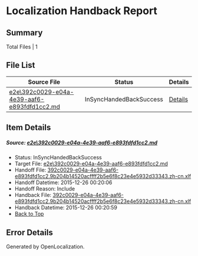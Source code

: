 # <a name='report-top'></a> Localization Handback Report

## Summary
 Total Files | 1

## File List
 Source File | Status | Details 
 ----------- | ------ | ------- 
 [e2e\392c0029-e04a-4e39-aaf6-e893fdfd1cc2.md](https://github.com/OpenLocalizationTest/oltest/blob/74f32e16b7c82876b0a1fae35d23cdb225416f40/e2e/392c0029-e04a-4e39-aaf6-e893fdfd1cc2.md) | InSyncHandedBackSuccess | [Details](#cb1aae9ae4e7df0d35edfb82ab7a50ab47728ab81)

## Item Details
##### <a name='cb1aae9ae4e7df0d35edfb82ab7a50ab47728ab81'></a> Source: [e2e\392c0029-e04a-4e39-aaf6-e893fdfd1cc2.md](https://github.com/OpenLocalizationTest/oltest/blob/74f32e16b7c82876b0a1fae35d23cdb225416f40/e2e/392c0029-e04a-4e39-aaf6-e893fdfd1cc2.md)
* Status: InSyncHandedBackSuccess
* Target File: [e2e\392c0029-e04a-4e39-aaf6-e893fdfd1cc2.md](https://github.com/OpenLocalizationTestOrg/oltest.zh-cn/blob/7090910671383e250021f3f4cd03f1788b9603a5/e2e/392c0029-e04a-4e39-aaf6-e893fdfd1cc2.md)
* Handoff File: [392c0029-e04a-4e39-aaf6-e893fdfd1cc2.9b204b14520acffff2b5e6f8c23e4e5932d33343.zh-cn.xlf](https://github.com/OpenLocalizationTestOrg/olhandoff/blob/e201aaecbbb0faecde4a0bce6d55c572c653bed7/ol-handoff/OpenLocalizationTestOrg/oltest.zh-cn/qimu/392c0029-e04a-4e39-aaf6-e893fdfd1cc2.9b204b14520acffff2b5e6f8c23e4e5932d33343.zh-cn.xlf)
* Handoff Datetime: 2015-12-26 00:20:06
* Handoff Reason: Include
* Handback File: [392c0029-e04a-4e39-aaf6-e893fdfd1cc2.9b204b14520acffff2b5e6f8c23e4e5932d33343.zh-cn.xlf](https://github.com/OpenLocalizationTestOrg/olhandback/blob/65c9ad834ab299e9e82f323cb6462a9cc9323bcb/ol-handback/OpenLocalizationTestOrg/oltest.zh-cn/qimu/392c0029-e04a-4e39-aaf6-e893fdfd1cc2.9b204b14520acffff2b5e6f8c23e4e5932d33343.zh-cn.xlf)
* Handback Datetime: 2015-12-26 00:20:59
* [Back to Top](#report-top)


## Error Details

Generated by OpenLocalization.
